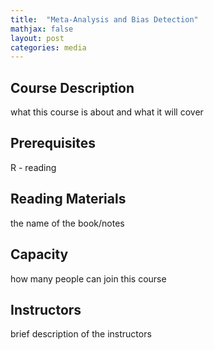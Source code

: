 ```yaml
---
title:  "Meta-Analysis and Bias Detection"
mathjax: false
layout: post
categories: media
---
```


## Course Description

what this course is about and what it will cover

## Prerequisites 

R - reading

## Reading Materials

the name of the book/notes

## Capacity

how many people can join this course

## Instructors

brief description of the instructors
